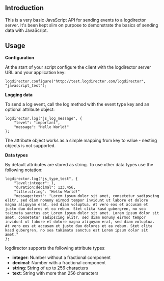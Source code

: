 Introduction
------------

This is a very basic JavaScript API for sending events to a logdirector server. It's been kept slim on purpose to demonstrate the basics of sending data with JavaScript.

Usage
-----

**Configuration**

At the start of your script configure the client with the logdirector server URL and your application key:

    logdirector.configure("http://test.logdirector.com/logdirector", "javascript_test");

**Logging data**

To send a log event, call the log method with the event type key and an optional attribute object:

    logdirector.log("js_log_message", {
        "level": "important",
        "message": "Hello World!"
    };

The attribute object works as a simple mapping from key to value - nesting objects is not supported.

**Data types**

By default attributes are stored as string. To use other data types use the following notation:

    logdirector.log("js_type_test", {
        "level:integer": 1,
        "duration:decimal": 123.456,
        "title:string": "Hello World!"
        "message:text": "Lorem ipsum dolor sit amet, consetetur sadipscing elitr, sed diam nonumy eirmod tempor invidunt ut labore et dolore magna aliquyam erat, sed diam voluptua. At vero eos et accusam et justo duo dolores et ea rebum. Stet clita kasd gubergren, no sea takimata sanctus est Lorem ipsum dolor sit amet. Lorem ipsum dolor sit amet, consetetur sadipscing elitr, sed diam nonumy eirmod tempor invidunt ut labore et dolore magna aliquyam erat, sed diam voluptua. At vero eos et accusam et justo duo dolores et ea rebum. Stet clita kasd gubergren, no sea takimata sanctus est Lorem ipsum dolor sit amet."
    };

logdirector supports the following attribute types:

* **integer**: Number without a fractional component
* **decimal**: Number with a fractional component
* **string**: String of up to 256 characters
* **text**: String with more than 256 characters